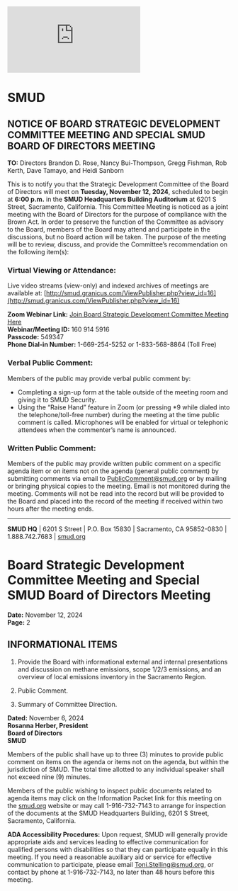 <!-- Page 1 -->
![SMUD Notice](https://smud.granicus.com/ViewPublisher.php?view_id=16)

# SMUD

## NOTICE OF BOARD STRATEGIC DEVELOPMENT COMMITTEE MEETING AND SPECIAL SMUD BOARD OF DIRECTORS MEETING

**TO:** Directors Brandon D. Rose, Nancy Bui-Thompson, Gregg Fishman, Rob Kerth, Dave Tamayo, and Heidi Sanborn

This is to notify you that the Strategic Development Committee of the Board of Directors will meet on **Tuesday, November 12, 2024**, scheduled to begin at **6:00 p.m.** in the **SMUD Headquarters Building Auditorium** at 6201 S Street, Sacramento, California. This Committee Meeting is noticed as a joint meeting with the Board of Directors for the purpose of compliance with the Brown Act. In order to preserve the function of the Committee as advisory to the Board, members of the Board may attend and participate in the discussions, but no Board action will be taken. The purpose of the meeting will be to review, discuss, and provide the Committee’s recommendation on the following item(s):

### Virtual Viewing or Attendance:
Live video streams (view-only) and indexed archives of meetings are available at: [http://smud.granicus.com/ViewPublisher.php?view_id=16](http://smud.granicus.com/ViewPublisher.php?view_id=16)

**Zoom Webinar Link:** [Join Board Strategic Development Committee Meeting Here](https://smud.granicus.com/ViewPublisher.php?view_id=16)  
**Webinar/Meeting ID:** 160 914 5916  
**Passcode:** 549347  
**Phone Dial-in Number:** 1-669-254-5252 or 1-833-568-8864 (Toll Free)

### Verbal Public Comment:
Members of the public may provide verbal public comment by:
- Completing a sign-up form at the table outside of the meeting room and giving it to SMUD Security.
- Using the “Raise Hand” feature in Zoom (or pressing *9 while dialed into the telephone/toll-free number) during the meeting at the time public comment is called. Microphones will be enabled for virtual or telephonic attendees when the commenter’s name is announced.

### Written Public Comment:
Members of the public may provide written public comment on a specific agenda item or on items not on the agenda (general public comment) by submitting comments via email to [PublicComment@smud.org](mailto:PublicComment@smud.org) or by mailing or bringing physical copies to the meeting. Email is not monitored during the meeting. Comments will not be read into the record but will be provided to the Board and placed into the record of the meeting if received within two hours after the meeting ends.

---

**SMUD HQ** | 6201 S Street | P.O. Box 15830 | Sacramento, CA 95852-0830 | 1.888.742.7683 | [smud.org](http://smud.org)
<!-- Page 2 -->
# Board Strategic Development Committee Meeting and Special SMUD Board of Directors Meeting
**Date:** November 12, 2024  
**Page:** 2  

## INFORMATIONAL ITEMS

1. Provide the Board with informational external and internal presentations and discussion on methane emissions, scope 1/2/3 emissions, and an overview of local emissions inventory in the Sacramento Region.

2. Public Comment.

3. Summary of Committee Direction.

**Dated:** November 6, 2024  
**Rosanna Herber, President**  
**Board of Directors**  
**SMUD**

Members of the public shall have up to three (3) minutes to provide public comment on items on the agenda or items not on the agenda, but within the jurisdiction of SMUD. The total time allotted to any individual speaker shall not exceed nine (9) minutes.

Members of the public wishing to inspect public documents related to agenda items may click on the Information Packet link for this meeting on the [smud.org](http://smud.org) website or may call 1-916-732-7143 to arrange for inspection of the documents at the SMUD Headquarters Building, 6201 S Street, Sacramento, California.

**ADA Accessibility Procedures:** Upon request, SMUD will generally provide appropriate aids and services leading to effective communication for qualified persons with disabilities so that they can participate equally in this meeting. If you need a reasonable auxiliary aid or service for effective communication to participate, please email Toni.Stelling@smud.org, or contact by phone at 1-916-732-7143, no later than 48 hours before this meeting.
